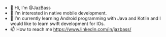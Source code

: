 - 👋 Hi, I’m @JazBass
- 👀 I’m interested in native mobile development.
- 🌱 I’m currently learning Android programming with Java and Kotlin and I would like to learn swift development for IOs.
- 📫 How to reach me https://www.linkedin.com/in/jazbass/

<!---
JazBass/JazBass is a ✨ special ✨ repository because its `README.md` (this file) appears on your GitHub profile.
You can click the Preview link to take a look at your changes.
--->
